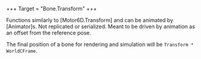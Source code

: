 +++
Target = "Bone.Transform"
+++

Functions similarly to [Motor6D.Transform] and can be animated by [Animator]s. Not replicated or serialized. Meant to be driven by animation as an offset from the reference pose.

The final position of a bone for rendering and simulation will be `Transform * WorldCFrame`.